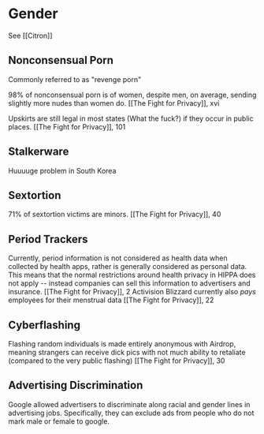 
# Gender
See [[Citron]]
## Nonconsensual Porn
Commonly referred to as "revenge porn"

98% of nonconsensual porn is of women, despite men, on average, sending slightly more nudes than women do. 
	[[The Fight for Privacy]], xvi

Upskirts are still legal in most states (What the fuck?) if they occur in public places.
	[[The Fight for Privacy]], 101

## Stalkerware
Huuuuge problem in South Korea
## Sextortion
71% of sextortion victims are minors.
	[[The Fight for Privacy]], 40

## Period Trackers
Currently, period information is not considered as health data when collected by health apps, rather is generally considered as personal data. This means that the normal restrictions around health privacy in HIPPA does not apply -- instead companies can sell this information to advertisers and insurance. 
	[[The Fight for Privacy]], 2
	Activision Blizzard currently also *pays* employees for their menstrual data 
		[[The Fight for Privacy]], 22

## Cyberflashing

Flashing random individuals is made entirely anonymous with Airdrop, meaning strangers can receive dick pics with not much ability to retaliate (compared to the very public flashing)
	[[The Fight for Privacy]], 30
## Advertising Discrimination
Google allowed advertisers to discriminate along racial and gender lines in advertising jobs. Specifically, they can exclude ads from people who do not mark male or female to google. 

